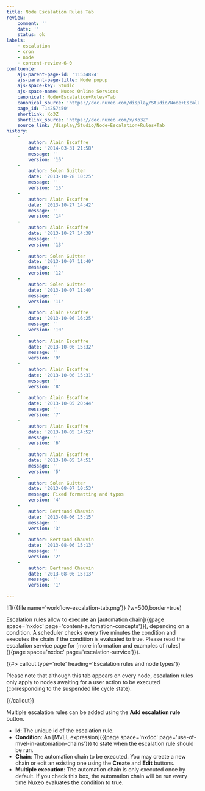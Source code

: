 ```yaml
---
title: Node Escalation Rules Tab
review:
    comment: ''
    date: ''
    status: ok
labels:
    - escalation
    - cron
    - node
    - content-review-6-0
confluence:
    ajs-parent-page-id: '11534824'
    ajs-parent-page-title: Node popup
    ajs-space-key: Studio
    ajs-space-name: Nuxeo Online Services
    canonical: Node+Escalation+Rules+Tab
    canonical_source: 'https://doc.nuxeo.com/display/Studio/Node+Escalation+Rules+Tab'
    page_id: '14257450'
    shortlink: Ko3Z
    shortlink_source: 'https://doc.nuxeo.com/x/Ko3Z'
    source_link: /display/Studio/Node+Escalation+Rules+Tab
history:
    - 
        author: Alain Escaffre
        date: '2014-03-31 21:58'
        message: ''
        version: '16'
    - 
        author: Solen Guitter
        date: '2013-10-28 10:25'
        message: ''
        version: '15'
    - 
        author: Alain Escaffre
        date: '2013-10-27 14:42'
        message: ''
        version: '14'
    - 
        author: Alain Escaffre
        date: '2013-10-27 14:38'
        message: ''
        version: '13'
    - 
        author: Solen Guitter
        date: '2013-10-07 11:40'
        message: ''
        version: '12'
    - 
        author: Solen Guitter
        date: '2013-10-07 11:40'
        message: ''
        version: '11'
    - 
        author: Alain Escaffre
        date: '2013-10-06 16:25'
        message: ''
        version: '10'
    - 
        author: Alain Escaffre
        date: '2013-10-06 15:32'
        message: ''
        version: '9'
    - 
        author: Alain Escaffre
        date: '2013-10-06 15:31'
        message: ''
        version: '8'
    - 
        author: Alain Escaffre
        date: '2013-10-05 20:44'
        message: ''
        version: '7'
    - 
        author: Alain Escaffre
        date: '2013-10-05 14:52'
        message: ''
        version: '6'
    - 
        author: Alain Escaffre
        date: '2013-10-05 14:51'
        message: ''
        version: '5'
    - 
        author: Solen Guitter
        date: '2013-08-07 10:53'
        message: Fixed formatting and typos
        version: '4'
    - 
        author: Bertrand Chauvin
        date: '2013-08-06 15:15'
        message: ''
        version: '3'
    - 
        author: Bertrand Chauvin
        date: '2013-08-06 15:13'
        message: ''
        version: '2'
    - 
        author: Bertrand Chauvin
        date: '2013-08-06 15:13'
        message: ''
        version: '1'

---
```

![]({{file name='workflow-escalation-tab.png'}} ?w=500,border=true)

Escalation rules allow to execute an [automation chain]({{page space='nxdoc' page='content-automation-concepts'}}), depending on a condition. A scheduler checks every five minutes the condition and executes the chain if the condition is evaluated to true. Please read the escalation service page for [more information and examples of rules]({{page space='nxdoc' page='escalation-service'}}).

{{#> callout type='note' heading='Escalation rules and node types'}}

Please note that although this tab appears on every node, escalation rules only apply to nodes awaiting for a user action to be executed (corresponding to the suspended life cycle state).

{{/callout}}

Multiple escalation rules can be added using the **Add escalation rule** button.

*   **Id**: The unique id of the escalation rule.
*   **Condition**: An [MVEL expression]({{page space='nxdoc' page='use-of-mvel-in-automation-chains'}}) to state when the escalation rule should be run.
*   **Chain**: The automation chain to be executed. You may create a new chain or edit an existing one using the **Create** and **Edit** buttons.
*   **Multiple execution**: The automation chain is only executed once by default. If you check this box, the automation chain will be run every time Nuxeo evaluates the condition to true.